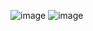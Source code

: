 ![image](https://github.com/user-attachments/assets/9b888c05-09c0-4092-8f4a-3bc3d0f75877)
![image](https://github.com/user-attachments/assets/b648d854-887a-4ae9-98d3-9b25693f1b5b)
